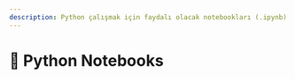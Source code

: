 ```yaml
---
description: Python çalışmak için faydalı olacak notebookları (.ipynb) içerir
---
```


# 📗 Python Notebooks
